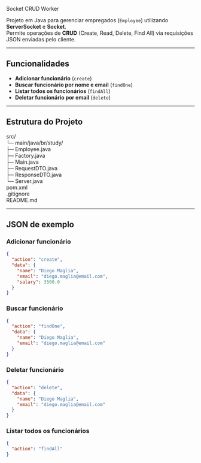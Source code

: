 Socket CRUD Worker

Projeto em Java para gerenciar empregados (`Employee`) utilizando **ServerSocket** e **Socket**.  
Permite operações de **CRUD** (Create, Read, Delete, Find All) via requisições JSON enviadas pelo cliente.

---

## Funcionalidades

- **Adicionar funcionário** (`create`)
- **Buscar funcionário por nome e email** (`findOne`)
- **Listar todos os funcionários** (`findAll`)
- **Deletar funcionário por email** (`delete`)

---

## Estrutura do Projeto
src/  
└─ main/java/br/study/  
├─ Employee.java  
├─ Factory.java  
├─ Main.java  
├─ RequestDTO.java  
├─ ResponseDTO.java  
└─ Server.java  
pom.xml  
.gitignore  
README.md  

---

## JSON de exemplo

### Adicionar funcionário

```json
{
  "action": "create",
  "data": {
    "name": "Diego Maglia",
    "email": "diego.maglia@email.com",
    "salary": 3500.0
  }
}
```

### Buscar funcionário

```json
{
  "action": "findOne",
  "data": {
    "name": "Diego Maglia",
    "email": "diego.maglia@email.com"
  }
}
```
### Deletar funcionário

```json
{
  "action": "delete",
  "data": {
    "name": "Diego Maglia",
    "email": "diego.maglia@email.com"
  }
}
```

### Listar todos os funcionários

```json
{
  "action": "findAll"
}
```